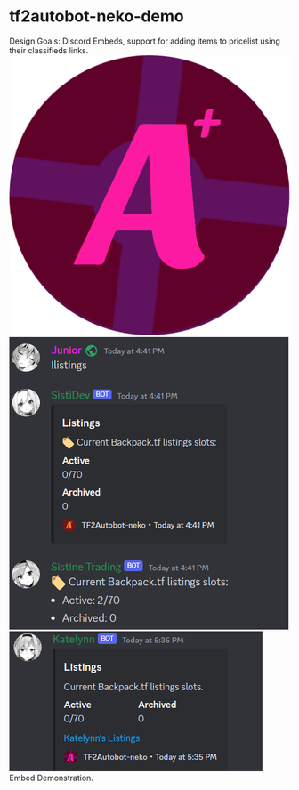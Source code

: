 # tf2autobot-neko-demo
<a>Design Goals: Discord Embeds, support for adding items to pricelist using their classifieds links.</a>
<a style="height: 200px; width: 200px;"><img src="https://raw.githubusercontent.com/joe20050108/tf2autobot-neko-resources/main/logo.png"></a>
<br>
<img src="https://github.com/joe20050108/tf2autobot-neko-demo/blob/main/example-autobot.png?raw=true">
<br>
<img src="https://raw.githubusercontent.com/joe20050108/tf2autobot-neko-demo/main/Screenshot%202023-08-04%20173754.png">
Embed
Demonstration.
